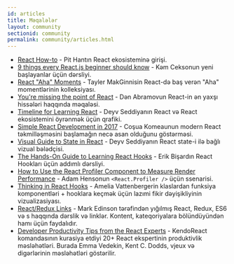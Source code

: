 ```yaml
---
id: articles
title: Məqalələr
layout: community
sectionid: community
permalink: community/articles.html
---
```


- [React How-to](https://github.com/petehunt/react-howto) - Pit Hantın React ekosisteminə girişi.
- [9 things every React.js beginner should know](https://camjackson.net/post/9-things-every-reactjs-beginner-should-know) - Kəm Ceksonun yeni başlayanlar üçün dərsliyi.
- [React "Aha" Moments](https://tylermcginnis.com/react-aha-moments/) - Tayler MakGinnisin React-də baş verən "Aha" momentlərinin kolleksiyası.
- [You're missing the point of React](https://medium.com/@dan_abramov/youre-missing-the-point-of-react-a20e34a51e1a) - Dən Abramovun React-in ən yaxşı hissələri haqqında məqaləsi.
- [Timeline for Learning React](https://daveceddia.com/timeline-for-learning-react/) - Deyv Seddiyanın React və React ekosistemini öyrənmək üçün qrafiki.
- [Simple React Development in 2017](https://hackernoon.com/simple-react-development-in-2017-113bd563691f) - Coşua Komeaunun modern React təkmilləşməsini başlamağın necə asan olduğunu göstərməsi.
- [Visual Guide to State in React](https://daveceddia.com/visual-guide-to-state-in-react/) - Deyv Seddiyanın React state-i ilə bağlı vizual bələdçisi.
- [The Hands-On Guide to Learning React Hooks](https://www.telerik.com/kendo-react-ui/react-hooks-guide/) - Erik Bişardın React Hookları üçün addımlı dərsliyi.
- [How to Use the React Profiler Component to Measure Render Performance](https://medium.com/@adamhenson/how-to-use-the-react-profiler-component-to-measure-performance-improvements-from-hooks-d43b7092d7a8) - Adam Hensonun `<React.Profiler />` üçün ssenarisi.
- [Thinking in React Hooks](https://wattenberger.com/blog/react-hooks) - Amelia Vattenbergerin klaslardan funksiya komponentləri + hooklara keçmək üçün lazımi fikir dəyişikliyinin vizualizasiyası.
- [React/Redux Links](https://github.com/markerikson/react-redux-links) - Mark Edinson tərəfindən yığılmış React, Redux, ES6 və s haqqında dərslik və linklər. Kontent, kateqoriyalara bölündüyündən hamı üçün faydalıdır.
- [Developer Productivity Tips from the React Experts](https://www.telerik.com/kendo-react-ui/react-best-practices-and-productivity-tips/) - KendoReact komandasının kurasiya etdiyi 20+ React ekspertinin produktivlik məsləhətləri. Burada Emma Vedekin, Kent C. Dodds, vjeux və digərlərinin məsləhətləri göstərilir. 
